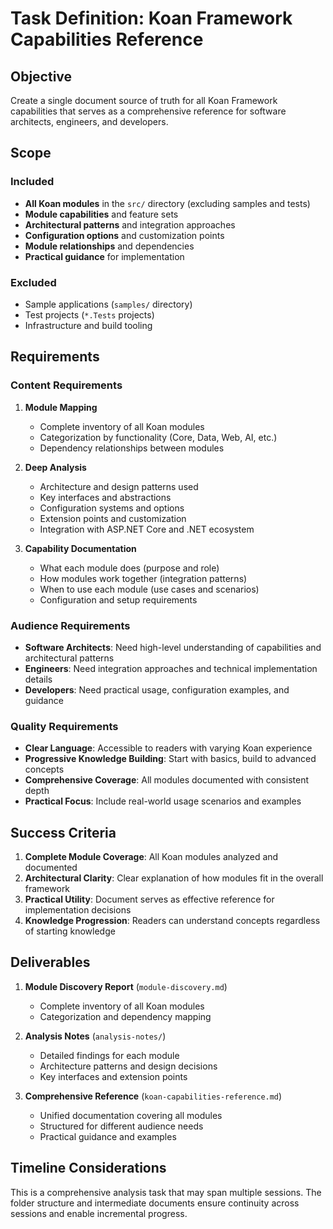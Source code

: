 # Task Definition: Koan Framework Capabilities Reference

## Objective

Create a single document source of truth for all Koan Framework capabilities that serves as a comprehensive reference for software architects, engineers, and developers.

## Scope

### Included
- **All Koan modules** in the `src/` directory (excluding samples and tests)
- **Module capabilities** and feature sets
- **Architectural patterns** and integration approaches
- **Configuration options** and customization points
- **Module relationships** and dependencies
- **Practical guidance** for implementation

### Excluded
- Sample applications (`samples/` directory)
- Test projects (`*.Tests` projects)
- Infrastructure and build tooling

## Requirements

### Content Requirements
1. **Module Mapping**
   - Complete inventory of all Koan modules
   - Categorization by functionality (Core, Data, Web, AI, etc.)
   - Dependency relationships between modules

2. **Deep Analysis**
   - Architecture and design patterns used
   - Key interfaces and abstractions
   - Configuration systems and options
   - Extension points and customization
   - Integration with ASP.NET Core and .NET ecosystem

3. **Capability Documentation**
   - What each module does (purpose and role)
   - How modules work together (integration patterns)
   - When to use each module (use cases and scenarios)
   - Configuration and setup requirements

### Audience Requirements
- **Software Architects**: Need high-level understanding of capabilities and architectural patterns
- **Engineers**: Need integration approaches and technical implementation details
- **Developers**: Need practical usage, configuration examples, and guidance

### Quality Requirements
- **Clear Language**: Accessible to readers with varying Koan experience
- **Progressive Knowledge Building**: Start with basics, build to advanced concepts
- **Comprehensive Coverage**: All modules documented with consistent depth
- **Practical Focus**: Include real-world usage scenarios and examples

## Success Criteria

1. **Complete Module Coverage**: All Koan modules analyzed and documented
2. **Architectural Clarity**: Clear explanation of how modules fit in the overall framework
3. **Practical Utility**: Document serves as effective reference for implementation decisions
4. **Knowledge Progression**: Readers can understand concepts regardless of starting knowledge

## Deliverables

1. **Module Discovery Report** (`module-discovery.md`)
   - Complete inventory of all Koan modules
   - Categorization and dependency mapping

2. **Analysis Notes** (`analysis-notes/`)
   - Detailed findings for each module
   - Architecture patterns and design decisions
   - Key interfaces and extension points

3. **Comprehensive Reference** (`koan-capabilities-reference.md`)
   - Unified documentation covering all modules
   - Structured for different audience needs
   - Practical guidance and examples

## Timeline Considerations

This is a comprehensive analysis task that may span multiple sessions. The folder structure and intermediate documents ensure continuity across sessions and enable incremental progress.